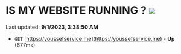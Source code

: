 # IS MY WEBSITE RUNNING ? [![](https://img.shields.io/static/v1?label=Sponsor&message=%E2%9D%A4&logo=GitHub&color=%23fe8e86)](https://github.com/sponsors/<username>)

Last updated: **9/1/2023, 3:38:50 AM**

- `GET` [https://youssefservice.me](https://youssefservice.me) - **Up** (677ms)
